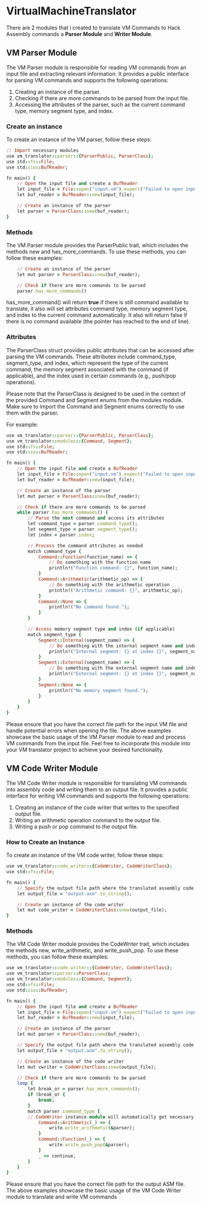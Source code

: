 # VirtualMachineTranslator
There are 2 modules that i created to translate VM Commands to Hack Assembly commands a **Parser Module** and **Writer Module**.

## VM Parser Module
The VM Parser module is responsible for reading VM commands from an input file and extracting relevant information. It provides a public interface for parsing VM commands and supports the following operations:
1. Creating an instance of the parser.
2. Checking if there are more commands to be parsed from the input file.
3. Accessing the attributes of the parser, such as the current command type, memory segment type, and index.

### Create an instance
To create an instance of the VM parser, follow these steps:
```ruby
// Import necessary modules
use vm_translator::parser::{ParserPublic, ParserClass};
use std::fs::File;
use std::io::BufReader;

fn main() {
    // Open the input file and create a BufReader
    let input_file = File::open("input.vm").expect("Failed to open input file");
    let buf_reader = BufReader::new(input_file);

    // Create an instance of the parser
    let parser = ParserClass::new(buf_reader);
}
```

### Methods
The VM Parser module provides the ParserPublic trait, which includes the methods new and has_more_commands. To use these methods, you can follow these examples:
```ruby
    // Create an instance of the parser
    let mut parser = ParserClass::new(buf_reader);

    // Check if there are more commands to be parsed
    parser.has_more_commands()
```
has_more_command() will return **true** if there is still command available to translate, it also will set attributes command type, memory segment type, and index to the current command automatically. It also will return false if there is no command available (the pointer has reached to the end of line).

### Attributes
The ParserClass struct provides public attributes that can be accessed after parsing the VM commands. These attributes include command_type, segment_type, and index, which represent the type of the current command, the memory segment associated with the command (if applicable), and the index used in certain commands (e.g., push/pop operations).

Please note that the ParserClass is designed to be used in the context of the provided Command and Segment enums from the modules module. Make sure to import the Command and Segment enums correctly to use them with the parser.

For example:
```ruby
use vm_translator::parser::{ParserPublic, ParserClass};
use vm_translator::modules::{Command, Segment};
use std::fs::File;
use std::io::BufReader;

fn main() {
    // Open the input file and create a BufReader
    let input_file = File::open("input.vm").expect("Failed to open input file");
    let buf_reader = BufReader::new(input_file);

    // Create an instance of the parser
    let mut parser = ParserClass::new(buf_reader);

    // Check if there are more commands to be parsed
    while parser.has_more_commands() {
        // Parse the next command and access its attributes
        let command_type = parser.command_type();
        let segment_type = parser.segment_type();
        let index = parser.index;

        // Process the command attributes as needed
        match command_type {
            Command::Function(function_name) => {
                // Do something with the function name
                println!("Function command: {}", function_name);
            }
            Command::Arithmetic(arithmetic_op) => {
                // Do something with the arithmetic operation
                println!("Arithmetic command: {}", arithmetic_op);
            }
            Command::None => {
                println!("No command found.");
            }
        }

        // Access memory segment type and index (if applicable)
        match segment_type {
            Segment::Internal(segment_name) => {
                // Do something with the internal segment name and index
                println!("Internal segment: {} at index {}", segment_name, index);
            }
            Segment::External(segment_name) => {
                // Do something with the external segment name and index
                println!("External segment: {} at index {}", segment_name, index);
            }
            Segment::None => {
                println!("No memory segment found.");
            }
        }
    }
}
```

Please ensure that you have the correct file path for the input VM file and handle potential errors when opening the file. The above examples showcase the basic usage of the VM Parser module to read and process VM commands from the input file. Feel free to incorporate this module into your VM translator project to achieve your desired functionality.

## VM Code Writer Module
The VM Code Writer module is responsible for translating VM commands into assembly code and writing them to an output file. It provides a public interface for writing VM commands and supports the following operations:

1. Creating an instance of the code writer that writes to the specified output file.
2. Writing an arithmetic operation command to the output file.
3. Writing a push or pop command to the output file.

### How to Create an Instance
To create an instance of the VM code writer, follow these steps:
```ruby
use vm_translator::code_writer::{CodeWriter, CodeWriterClass};
use std::fs::File;

fn main() {
    // Specify the output file path where the translated assembly code will be written.
    let output_file = "output.asm".to_string();

    // Create an instance of the code writer
    let mut code_writer = CodeWriterClass::new(output_file);
}
```

### Methods
The VM Code Writer module provides the CodeWriter trait, which includes the methods new, write_arithmetic, and write_push_pop. To use these methods, you can follow these examples:
```ruby
use vm_translator::code_writer::{CodeWriter, CodeWriterClass};
use vm_translator::parser::ParserClass;
use vm_translator::modules::{Command, Segment};
use std::fs::File;
use std::io::BufReader;

fn main() {
    // Open the input file and create a BufReader
    let input_file = File::open("input.vm").expect("Failed to open input file");
    let buf_reader = BufReader::new(input_file);

    // Create an instance of the parser
    let mut parser = ParserClass::new(buf_reader);

    // Specify the output file path where the translated assembly code will be written.
    let output_file = "output.asm".to_string();

    // Create an instance of the code writer
    let mut cwriter = CodeWriterClass::new(output_file);

    // Check if there are more commands to be parsed
    loop {
        let break_or = parser.has_more_commands();
        if !break_or {
            break;
        }
        match parser.command_type {
        // CodeWriter instance module will automatically get necessary informations from Parser instance.
            Command::Arithmetic(_) => {
                write.write_arithmetic(&parser);
            }
            Command::Function(_) => {
                write.write_push_pop(&parser);
            }
            _ => continue,
        }
    }
}
```

Please ensure that you have the correct file path for the output ASM file. The above examples showcase the basic usage of the VM Code Writer module to translate and write VM commands
